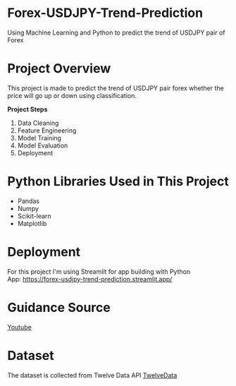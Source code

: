 # Forex-USDJPY-Trend-Prediction
Using Machine Learning and Python to predict the trend of USDJPY pair of Forex

# Project Overview
This project is made to predict the trend of USDJPY pair forex whether the price will go up or down using classification.

**Project Steps**
1. Data Cleaning
2. Feature Engineering
3. Model Training
4. Model Evaluation
5. Deployment

# Python Libraries Used in This Project
- Pandas
- Numpy
- Scikit-learn
- Matplotlib

# Deployment
For this project I'm using Streamlit for app building with Python <br>
App: https://forex-usdjpy-trend-prediction.streamlit.app/

# Guidance Source
[Youtube](https://www.youtube.com/watch?v=1O_BenficgE&t=371s)

# Dataset
The dataset is collected from Twelve Data API [TwelveData](https://twelvedata.com/)

